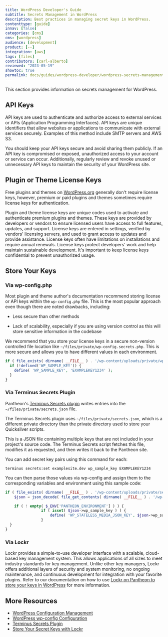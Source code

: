 ```yaml
---
title: WordPress Developer's Guide
subtitle: Secrets Management in WordPress
description: Best practices in managing secret keys in WordPress.
contenttype: [guide]
innav: [false]
categories: [cms]
cms: [wordpress]
audience: [development]
product: [--]
integration: [aws]
tags: [files]
contributors: [carl-alberto]
reviewed: "2023-05-19"
showtoc: true
permalink: docs/guides/wordpress-developer/wordpress-secrets-management
---
```


This section provides information on secrets management for WordPress.

## API Keys

API keys are used to authenticate and authorize access to external services or APIs (Application Programming Interfaces). API keys are unique identifiers that allow websites or applications to communicate with external services securely. Examples of this method include SMTP servers and AWS S3.

You should keep your API keys secure and avoid sharing them publicly. If an API key is compromised or exposed, unauthorized access to your account or service can occur. Additionally, regularly review and revoke unused or unnecessary API keys to maintain the security of your WordPress site.

## Plugin or Theme License Keys

Free plugins and themes on [WordPress.org](https://wordpress.org/) generally don't require license keys, however, premium or paid plugins and themes sometimes require license keys for authentication.

Plugin and theme license keys are unique codes used to activate and authenticate premium plugins and themes. These keys are provided by developers or vendors to ensure licensed users have access to full features, updates, and support. License keys are entered in settings, verified by vendors' licensing servers, and used to grant access to updates and provide assistance. License keys often have limitations on installations and require annual renewals. License keys protect developers' work and help maintain sustainable development. It's important to keep license keys confidential to prevent unauthorized usage.

## Store Your Keys

### Via wp-config.php

Most plugin and theme author's documentation recommend storing license or API keys within the `wp-config.php` file. This is the most popular approach even though there are noted drawbacks, including:

- Less secure than other methods

- Lack of scalability, especially if you are using version control as this will store sensitive information in the codebase

We recommend that you store your license keys in a secure non-version controlled file location like `~/files/private/wp-config.secrets.php`. This is more secure and allows you to have different values in each environment.

```php
if ( file_exists( dirname( __FILE__ ) . '/wp-content/uploads/private/wp-config-secrets.php' ) && isset( $_ENV['PANTHEON_ENVIRONMENT'] ) ) {
  if (!defined('WP_SAMPLE_KEY')) {
    define( 'WP_SAMPLE_KEY', 'EXAMPLEKEY1234' );
  }
}
```

### Via Terminus Secrets Plugin

Pantheon's [Terminus Secrets plugin](https://github.com/pantheon-systems/terminus-secrets-plugin) writes entries into the  `~/files/private/secrets.json` file.

<Alert title="Note"  type="info" >

The Terminus Secrets plugin uses `~/files/private/secrets.json`, which is a different private directory than the private directory used to store your Quicksilver scripts.

</Alert>

This is a JSON file containing multiple keys that are not included in your project's source code. The Terminus Secrets script fetches this file, modifies it as requested, and then writes it back to the Pantheon site.

You can add secret key pairs using this command for each:

```bash{promptUser: user}
terminus secrets:set examplesite.dev wp_sample_key EXAMPLEKEY1234
```

You can then parse those values via wp-config and assign them to the corresponding variables and environment using this sample code:

```php
if ( file_exists( dirname( __FILE__ ) . '/wp-content/uploads/private/secrets.json' ) && isset( $_ENV['PANTHEON_ENVIRONMENT'] ) ) {
	$json = json_decode( file_get_contents( dirname( __FILE__ ) . '/wp-content/uploads/private/secrets.json' ) );

	if ( ! empty( $_ENV['PANTHEON_ENVIRONMENT'] ) ) {
				if ( isset( $json->wp_sample_key ) ) {
					define( 'WP_STATELESS_MEDIA_JSON_KEY', $json->wp_sample_key );
				}
  }
}
```

### Via Lockr

Lockr provides a simple-to-use developer interface with a scalable, cloud-based key management system. This allows applications of all sizes to meet industry standards for key management. Unlike other key managers, Lockr offers additional layers of security and system monitoring, no ongoing maintenance, and continuous development for integration with your favorite plugins. Refer to our documentation on how to use [Lockr on Pantheon to store your keys in WordPress](/guides/lockr#wordpress-installation) for more information.

## More Resources

- [WordPress Configuration Management](/guides/wordpress-configurations/wp-cfm)
- [WordPress wp-config Configuration](/guides/php/wp-config-php)
- [Terminus Secrets Plugin](https://github.com/pantheon-systems/terminus-secrets-plugin)
- [Store Your Secret Keys with Lockr](/guides/lockr)
